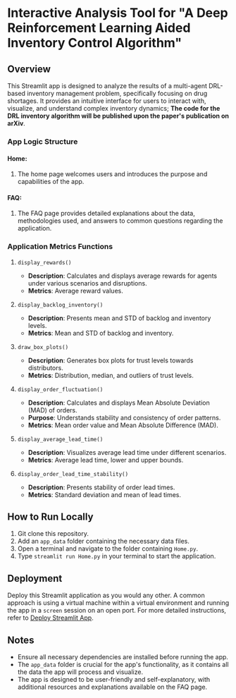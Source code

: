 # Interactive Analysis Tool for "A Deep Reinforcement Learning Aided Inventory Control Algorithm"

## Overview
This Streamlit app is designed to analyze the results of a multi-agent DRL-based inventory management problem, specifically focusing on drug shortages. It provides an intuitive interface for users to interact with, visualize, and understand complex inventory dynamics; **The code for the DRL inventory algorithm will be published upon the paper's publication on arXiv**.

### App Logic Structure

#### Home:
1) The home page welcomes users and introduces the purpose and capabilities of the app.

#### FAQ:
1) The FAQ page provides detailed explanations about the data, methodologies used, and answers to common questions regarding the application.

### Application Metrics Functions

1. `display_rewards()`
   - **Description**: Calculates and displays average rewards for agents under various scenarios and disruptions.
   - **Metrics**: Average reward values.

2. `display_backlog_inventory()`
   - **Description**: Presents mean and STD of backlog and inventory levels.
   - **Metrics**: Mean and STD of backlog and inventory.

3. `draw_box_plots()`
   - **Description**: Generates box plots for trust levels towards distributors.
   - **Metrics**: Distribution, median, and outliers of trust levels.

4. `display_order_fluctuation()`
   - **Description**: Calculates and displays Mean Absolute Deviation (MAD) of orders.
   - **Purpose**: Understands stability and consistency of order patterns.
   - **Metrics**: Mean order value and Mean Absolute Difference (MAD).

5. `display_average_lead_time()`
   - **Description**: Visualizes average lead time under different scenarios.
   - **Metrics**: Average lead time, lower and upper bounds.

6. `display_order_lead_time_stability()`
   - **Description**: Presents stability of order lead times.
   - **Metrics**: Standard deviation and mean of lead times.

## How to Run Locally
1) Git clone this repository.
2) Add an `app_data` folder containing the necessary data files.
3) Open a terminal and navigate to the folder containing `Home.py`.
4) Type `streamlit run Home.py` in your terminal to start the application.

## Deployment
Deploy this Streamlit application as you would any other. A common approach is using a virtual machine within a virtual environment and running the app in a `screen` session on an open port. For more detailed instructions, refer to [Deploy Streamlit App](https://docs.streamlit.io/streamlit-community-cloud/get-started/deploy-an-app).

## Notes
- Ensure all necessary dependencies are installed before running the app.
- The `app_data` folder is crucial for the app's functionality, as it contains all the data the app will process and visualize.
- The app is designed to be user-friendly and self-explanatory, with additional resources and explanations available on the FAQ page.
